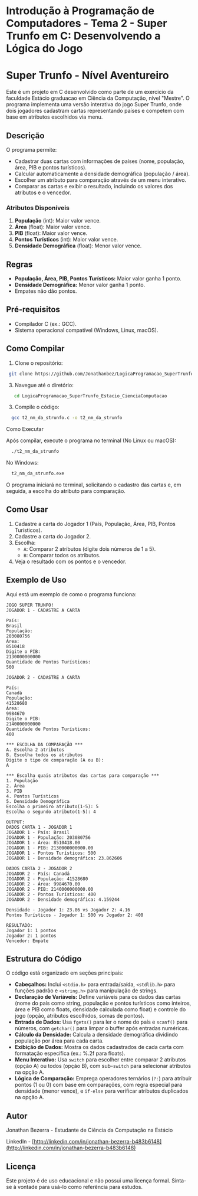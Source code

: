 # Introdução à Programação de Computadores - Tema 2 - Super Trunfo em C: Desenvolvendo a Lógica do Jogo

# Super Trunfo - Nível Aventureiro

Este é um projeto em C desenvolvido como parte de um exercicio da faculdade Estácio graduacao em Ciência da Computação, nível "Mestre". O programa implementa uma versão interativa do jogo Super Trunfo, onde dois jogadores cadastram cartas representando países e competem com base em atributos escolhidos via menu.

## Descrição

O programa permite:
- Cadastrar duas cartas com informações de países (nome, população, área, PIB e pontos turísticos).
- Calcular automaticamente a densidade demográfica (população / área).
- Escolher um atributo para comparação através de um menu interativo.
- Comparar as cartas e exibir o resultado, incluindo os valores dos atributos e o vencedor.

### Atributos Disponíveis
1. **População** (int): Maior valor vence.
2. **Área** (float): Maior valor vence.
3. **PIB** (float): Maior valor vence.
4. **Pontos Turísticos** (int): Maior valor vence.
5. **Densidade Demográfica** (float): Menor valor vence.

## Regras
- **População, Área, PIB, Pontos Turísticos:** Maior valor ganha 1 ponto.
- **Densidade Demográfica:** Menor valor ganha 1 ponto.
- Empates não dão pontos.

## Pré-requisitos

- Compilador C (ex.: GCC).
- Sistema operacional compatível (Windows, Linux, macOS).

## Como Compilar

1. Clone o repositório:
```bash
 git clone https://github.com/Jonathanbez/LogicaProgramacao_SuperTrunfo_Estacio_CienciaComputacao.git
```
3. Navegue até o diretório:
```bash
   cd LogicaProgramacao_SuperTrunfo_Estacio_CienciaComputacao
```
3. Compile o código:
```bash
  gcc t2_nm_da_strunfo.c -o t2_nm_da_strunfo
```
Como Executar

Após compilar, execute o programa no terminal (No Linux ou macOS):
```bash
  ./t2_nm_da_strunfo
```
No Windows:
```bash
  t2_nm_da_strunfo.exe
```

O programa iniciará no terminal, solicitando o cadastro das cartas e, em seguida, a escolha do atributo para comparação.

## Como Usar
1. Cadastre a carta do Jogador 1 (País, População, Área, PIB, Pontos Turísticos).
2. Cadastre a carta do Jogador 2.
3. Escolha:
   - `A`: Comparar 2 atributos (digite dois números de 1 a 5).
   - `B`: Comparar todos os atributos.
4. Veja o resultado com os pontos e o vencedor.

## Exemplo de Uso

Aqui está um exemplo de como o programa funciona:
``` 
JOGO SUPER TRUNFO!
JOGADOR 1 - CADASTRE A CARTA

País: 
Brasil
População: 
203080756
Área: 
8510418
Digite o PIB: 
2130000000000
Quantidade de Pontos Turísticos: 
500

JOGADOR 2 - CADASTRE A CARTA

País: 
Canadá
População: 
41528680
Área: 
9984670
Digite o PIB: 
2140000000000
Quantidade de Pontos Turísticos: 
400

*** ESCOLHA DA COMPARAÇÃO ***
A. Escolha 2 atributos
B. Escolha todos os atributos
Digite o tipo de comparação (A ou B): 
A

*** Escolha quais atributos das cartas para comparação ***
1. População
2. Área
3. PIB
4. Pontos Turísticos
5. Densidade Demográfica
Escolha o primeiro atributo(1-5): 5
Escolha o segundo atributo(1-5): 4

OUTPUT:
DADOS CARTA 1 - JOGADOR 1
JOGADOR 1 - País: Brasil
JOGADOR 1 - População: 203080756
JOGADOR 1 - Área: 8510418.00
JOGADOR 1 - PIB: 2130000000000.00
JOGADOR 1 - Pontos Turísticos: 500
JOGADOR 1 - Densidade demográfica: 23.862606

DADOS CARTA 2 - JOGADOR 2
JOGADOR 2 - País: Canadá
JOGADOR 2 - População: 41528680
JOGADOR 2 - Área: 9984670.00
JOGADOR 2 - PIB: 2140000000000.00
JOGADOR 2 - Pontos Turísticos: 400
JOGADOR 2 - Densidade demográfica: 4.159244

Densidade - Jogador 1: 23.86 vs Jogador 2: 4.16
Pontos Turísticos - Jogador 1: 500 vs Jogador 2: 400

RESULTADO:
Jogador 1: 1 pontos
Jogador 2: 1 pontos
Vencedor: Empate
```

## Estrutura do Código

O código está organizado em seções principais:

- **Cabeçalhos:** Inclui `<stdio.h>` para entrada/saída, `<stdlib.h>` para funções padrão e `<string.h>` para manipulação de strings.
- **Declaração de Variáveis:** Define variáveis para os dados das cartas (nome do país como string, população e pontos turísticos como inteiros, área e PIB como floats, densidade calculada como float) e controle do jogo (opção, atributos escolhidos, somas de pontos).
- **Entrada de Dados:** Usa `fgets()` para ler o nome do país e `scanf()` para números, com `getchar()` para limpar o buffer após entradas numéricas.
- **Cálculo da Densidade:** Calcula a densidade demográfica dividindo população por área para cada carta.
- **Exibição de Dados:** Mostra os dados cadastrados de cada carta com formatação específica (ex.: %.2f para floats).
- **Menu Interativo:** Usa `switch` para escolher entre comparar 2 atributos (opção A) ou todos (opção B), com sub-`switch` para selecionar atributos na opção A.
- **Lógica de Comparação:** Emprega operadores ternários (`?:`) para atribuir pontos (1 ou 0) com base em comparações, com regra especial para densidade (menor vence), e `if-else` para verificar atributos duplicados na opção A.

## Autor

Jonathan Bezerra - Estudante de Ciência da Computação na Estácio

LinkedIn - [http://linkedin.com/in/jonathan-bezerra-b483b6148](http://linkedin.com/in/jonathan-bezerra-b483b6148)

## Licença

Este projeto é de uso educacional e não possui uma licença formal. Sinta-se à vontade para usá-lo como referência para estudos.

